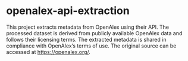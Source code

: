 # openalex-api-extraction
This project extracts metadata from OpenAlex using their API. The processed dataset is derived from publicly available OpenAlex data and follows their licensing terms. The extracted metadata is shared in compliance with OpenAlex’s terms of use. The original source can be accessed at https://openalex.org/.
